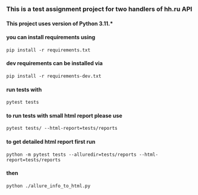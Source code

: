 
### This is a test assignment project for two handlers of hh.ru API

#### This project uses version of Python 3.11.*

#### you can install requirements using
`pip install -r requirements.txt`

#### dev requirements can be installed via
`pip install -r requirements-dev.txt`

#### run tests with 
`pytest tests`

#### to run tests with small html report please use
`pytest tests/ --html-report=tests/reports`

#### to get detailed html report first run
`python -m pytest tests --alluredir=tests/reports --html-report=tests/reports`
#### then
`python ./allure_info_to_html.py`

